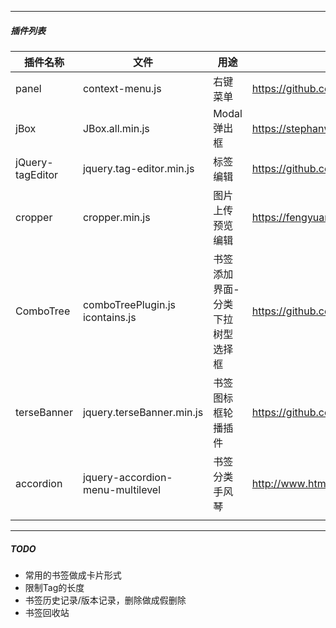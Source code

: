 
-----
##### 插件列表

| 插件名称 | 文件 | 用途 | 官网 |
| ------- | ---- |-----| -----|
| panel | context-menu.js | 右键菜单|https://github.com/bh-lay/panel|
| jBox | JBox.all.min.js |Modal弹出框|https://stephanwagner.me/jBox/documentation|
| jQuery-tagEditor | jquery.tag-editor.min.js| 标签编辑|https://github.com/Pixabay/jQuery-tagEditor|
| cropper| cropper.min.js| 图片上传预览编辑|https://fengyuanchen.github.io/cropperjs|
| ComboTree |comboTreePlugin.js icontains.js|书签添加界面-分类下拉树型选择框|https://github.com/erhanfirat/combo-tree|
| terseBanner|jquery.terseBanner.min.js|书签图标框轮播插件|https://github.com/happyfreelife/terseBanner|
| accordion|jquery-accordion-menu-multilevel|书签分类手风琴|http://www.htmleaf.com/jQuery/Accordion/201507242289.html|
||||
-----

##### TODO
+ 常用的书签做成卡片形式
+ 限制Tag的长度
+ 书签历史记录/版本记录，删除做成假删除
+ 书签回收站